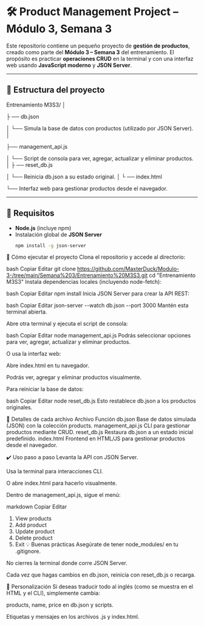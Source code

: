 # 🛠️ Product Management Project – Módulo 3, Semana 3

Este repositorio contiene un pequeño proyecto de **gestión de productos**, creado como parte del **Módulo 3 – Semana 3** del entrenamiento. El propósito es practicar **operaciones CRUD** en la terminal y con una interfaz web usando **JavaScript moderno** y **JSON Server**.

---

## 📂 Estructura del proyecto

Entrenamiento M3S3/
│


├
── db.json

│ └── Simula la base de datos con productos (utilizado por JSON Server).
│

├── management_api.js

│ └── Script de consola para ver, agregar, actualizar y eliminar productos.
│
├
── reset_db.js

│ └── Reinicia db.json a su estado original.
│
└
── 
index.html

└── Interfaz web para gestionar productos desde el navegador.


---

## 🧩 Requisitos

- **Node.js** (incluye npm)
- Instalación global de **JSON Server**
  ```bash
  npm install -g json-server
🚀 Cómo ejecutar el proyecto
Clona el repositorio y accede al directorio:

bash
Copiar
Editar
git clone https://github.com/MaxterDuck/Modulo-3-/tree/main/Semana%203/Entrenamiento%20M3S3.git
cd "Entrenamiento M3S3"
Instala dependencias locales (incluyendo node-fetch):

bash
Copiar
Editar
npm install
Inicia JSON Server para crear la API REST:

bash
Copiar
Editar
json-server --watch db.json --port 3000
Mantén esta terminal abierta.

Abre otra terminal y ejecuta el script de consola:

bash
Copiar
Editar
node management_api.js
Podrás seleccionar opciones para ver, agregar, actualizar y eliminar productos.

O usa la interfaz web:

Abre index.html en tu navegador.

Podrás ver, agregar y eliminar productos visualmente.

Para reiniciar la base de datos:

bash
Copiar
Editar
node reset_db.js
Esto restablece db.json a los productos originales.

📄 Detalles de cada archivo
Archivo	Función
db.json	Base de datos simulada (JSON) con la colección products.
management_api.js	CLI para gestionar productos mediante CRUD.
reset_db.js	Restaura db.json a un estado inicial predefinido.
index.html	Frontend en HTML/JS para gestionar productos desde el navegador.

✔️ Uso paso a paso
Levanta la API con JSON Server.

Usa la terminal para interacciones CLI.

O abre index.html para hacerlo visualmente.

Dentro de management_api.js, sigue el menú:

markdown
Copiar
Editar
1. View products
2. Add product
3. Update product
4. Delete product
0. Exit
💡 Buenas prácticas
Asegúrate de tener node_modules/ en tu .gitignore.

No cierres la terminal donde corre JSON Server.

Cada vez que hagas cambios en db.json, reinicia con reset_db.js o recarga.

📌 Personalización
Si deseas traducir todo al inglés (como se muestra en el HTML y el CLI), simplemente cambia:

products, name, price en db.json y scripts.

Etiquetas y mensajes en los archivos .js y index.html.
